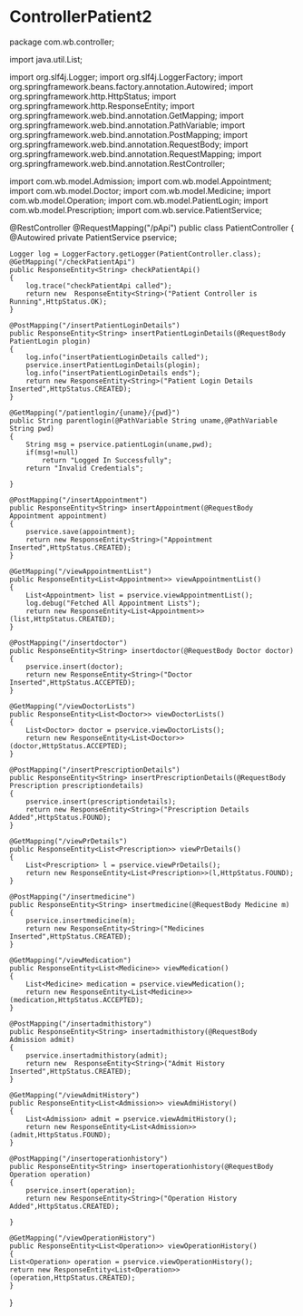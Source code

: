 # ControllerPatient2

package com.wb.controller;

import java.util.List;

import org.slf4j.Logger;
import org.slf4j.LoggerFactory;
import org.springframework.beans.factory.annotation.Autowired;
import org.springframework.http.HttpStatus;
import org.springframework.http.ResponseEntity;
import org.springframework.web.bind.annotation.GetMapping;
import org.springframework.web.bind.annotation.PathVariable;
import org.springframework.web.bind.annotation.PostMapping;
import org.springframework.web.bind.annotation.RequestBody;
import org.springframework.web.bind.annotation.RequestMapping;
import org.springframework.web.bind.annotation.RestController;

import com.wb.model.Admission;
import com.wb.model.Appointment;
import com.wb.model.Doctor;
import com.wb.model.Medicine;
import com.wb.model.Operation;
import com.wb.model.PatientLogin;
import com.wb.model.Prescription;
import com.wb.service.PatientService;

@RestController
@RequestMapping("/pApi")
public class PatientController
{
	@Autowired
	private PatientService pservice;
	
	Logger log = LoggerFactory.getLogger(PatientController.class);
	@GetMapping("/checkPatientApi")
	public ResponseEntity<String> checkPatientApi()
	{
		log.trace("checkPatientApi called");
		return new  ResponseEntity<String>("Patient Controller is Running",HttpStatus.OK);
	}
	
	@PostMapping("/insertPatientLoginDetails")
	public ResponseEntity<String> insertPatientLoginDetails(@RequestBody PatientLogin plogin)
	{
		log.info("insertPatientLoginDetails called");
		pservice.insertPatientLoginDetails(plogin);
		log.info("insertPatientLoginDetails ends");
		return new ResponseEntity<String>("Patient Login Details Inserted",HttpStatus.CREATED);
	}
	
	@GetMapping("/patientlogin/{uname}/{pwd}")
	public String parentlogin(@PathVariable String uname,@PathVariable String pwd)
	{
		String msg = pservice.patientLogin(uname,pwd);
		if(msg!=null)
			return "Logged In Successfully";
		return "Invalid Credentials";
		
	}
	
	@PostMapping("/insertAppointment")
	public ResponseEntity<String> insertAppointment(@RequestBody Appointment appointment)
	{
		pservice.save(appointment);
		return new ResponseEntity<String>("Appointment Inserted",HttpStatus.CREATED);
	}
	
	@GetMapping("/viewAppointmentList")
	public ResponseEntity<List<Appointment>> viewAppointmentList()
	{
		List<Appointment> list = pservice.viewAppointmentList();
		log.debug("Fetched All Appointment Lists");
		return new ResponseEntity<List<Appointment>>(list,HttpStatus.CREATED);
    }
	
	@PostMapping("/insertdoctor")
	public ResponseEntity<String> insertdoctor(@RequestBody Doctor doctor)
	{
		pservice.insert(doctor);
		return new ResponseEntity<String>("Doctor Inserted",HttpStatus.ACCEPTED);
	}

	@GetMapping("/viewDoctorLists")
	public ResponseEntity<List<Doctor>> viewDoctorLists()
	{
		List<Doctor> doctor = pservice.viewDoctorLists();
		return new ResponseEntity<List<Doctor>>(doctor,HttpStatus.ACCEPTED);
	}
	
	@PostMapping("/insertPrescriptionDetails")
	public ResponseEntity<String> insertPrescriptionDetails(@RequestBody Prescription prescriptiondetails)
	{
		pservice.insert(prescriptiondetails);
		return new ResponseEntity<String>("Prescription Details Added",HttpStatus.FOUND);
	}
	
	@GetMapping("/viewPrDetails")
	public ResponseEntity<List<Prescription>> viewPrDetails()
	{
		List<Prescription> l = pservice.viewPrDetails();
		return new ResponseEntity<List<Prescription>>(l,HttpStatus.FOUND);
	}
	
    @PostMapping("/insertmedicine")
	public ResponseEntity<String> insertmedicine(@RequestBody Medicine m)
	{
		pservice.insertmedicine(m);
		return new ResponseEntity<String>("Medicines Inserted",HttpStatus.CREATED);
	}
	
	@GetMapping("/viewMedication")
	public ResponseEntity<List<Medicine>> viewMedication()
	{
		List<Medicine> medication = pservice.viewMedication();
		return new ResponseEntity<List<Medicine>>(medication,HttpStatus.ACCEPTED);
	}
	
	@PostMapping("/insertadmithistory")
	public ResponseEntity<String> insertadmithistory(@RequestBody Admission admit)
	{
		pservice.insertadmithistory(admit);
		return new  ResponseEntity<String>("Admit History Inserted",HttpStatus.CREATED);
	}
	
	@GetMapping("/viewAdmitHistory")
	public ResponseEntity<List<Admission>> viewAdmiHistory()
	{
		List<Admission> admit = pservice.viewAdmitHistory();
		return new ResponseEntity<List<Admission>>(admit,HttpStatus.FOUND);
	}
	
	@PostMapping("/insertoperationhistory")
	public ResponseEntity<String> insertoperationhistory(@RequestBody Operation operation)
	{
		pservice.insert(operation);
		return new ResponseEntity<String>("Operation History Added",HttpStatus.CREATED);
		
	}
	
	@GetMapping("/viewOperationHistory")
	public ResponseEntity<List<Operation>> viewOperationHistory()
	{
	List<Operation> operation = pservice.viewOperationHistory();
	return new ResponseEntity<List<Operation>>(operation,HttpStatus.CREATED);
	}
}
